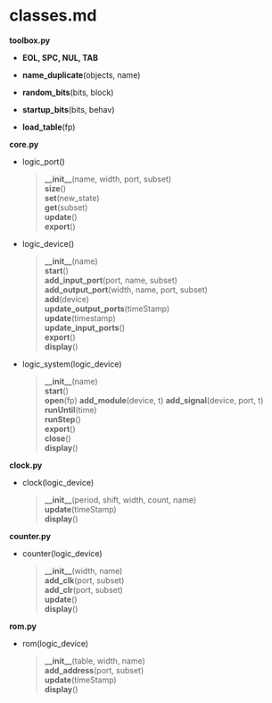 # classes.md

**toolbox.py**

- **EOL, SPC, NUL, TAB**  

- **name_duplicate**(objects, name)  
- **random_bits**(bits, block)  
- **startup_bits**(bits, behav)  
- **load_table**(fp)  

**core.py**

- logic_port()  
    > **\_\_init\_\_**(name, width, port, subset)  
    > **size**()  
    > **set**(new_state)  
    > **get**(subset)  
    > **update**()  
    > **export**()  

- logic_device()  
    > **\_\_init\_\_**(name)  
    > **start**()    
    > **add_input_port**(port, name, subset)  
    > **add_output_port**(width, name, port, subset)  
    > **add**(device)  
    > **update_output_ports**(timeStamp)  
    > **update**(timestamp)    
    > **update_input_ports**()  
    > **export**()  
    > **display**()    

- logic_system(logic_device)  
    > **\_\_init\_\_**(name)    
    > **start**()  
    > **open**(fp)
    > **add_module**(device, t)
    > **add_signal**(device, port, t)
    > **runUntil**(time)  
    > **runStep**()  
    > **export**()  
    > **close**()  
    > **display**()  

**clock.py**  

- clock(logic_device)  
    > **\_\_init\_\_**(period, shift, width, count, name)  
    > **update**(timeStamp)  
    > **display**()  

**counter.py**  

- counter(logic_device)  
    > **\_\_init\_\_**(width, name)  
    > **add_clk**(port, subset)  
    > **add_clr**(port, subset)  
    > **update**()  
    > **display**()  

**rom.py**  

- rom(logic_device)  
    > **\_\_init\_\_**(table, width, name)  
    > **add_address**(port, subset)  
    > **update**(timeStamp)  
    > **display**()  
